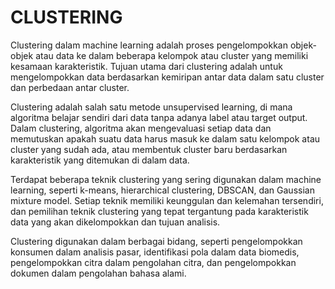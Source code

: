 # CLUSTERING

Clustering dalam machine learning adalah proses pengelompokkan objek-objek atau data ke dalam beberapa kelompok atau cluster yang memiliki kesamaan karakteristik. Tujuan utama dari clustering adalah untuk mengelompokkan data berdasarkan kemiripan antar data dalam satu cluster dan perbedaan antar cluster.

Clustering adalah salah satu metode unsupervised learning, di mana algoritma belajar sendiri dari data tanpa adanya label atau target output. Dalam clustering, algoritma akan mengevaluasi setiap data dan memutuskan apakah suatu data harus masuk ke dalam satu kelompok atau cluster yang sudah ada, atau membentuk cluster baru berdasarkan karakteristik yang ditemukan di dalam data.

Terdapat beberapa teknik clustering yang sering digunakan dalam machine learning, seperti k-means, hierarchical clustering, DBSCAN, dan Gaussian mixture model. Setiap teknik memiliki keunggulan dan kelemahan tersendiri, dan pemilihan teknik clustering yang tepat tergantung pada karakteristik data yang akan dikelompokkan dan tujuan analisis.

Clustering digunakan dalam berbagai bidang, seperti pengelompokkan konsumen dalam analisis pasar, identifikasi pola dalam data biomedis, pengelompokkan citra dalam pengolahan citra, dan pengelompokkan dokumen dalam pengolahan bahasa alami.